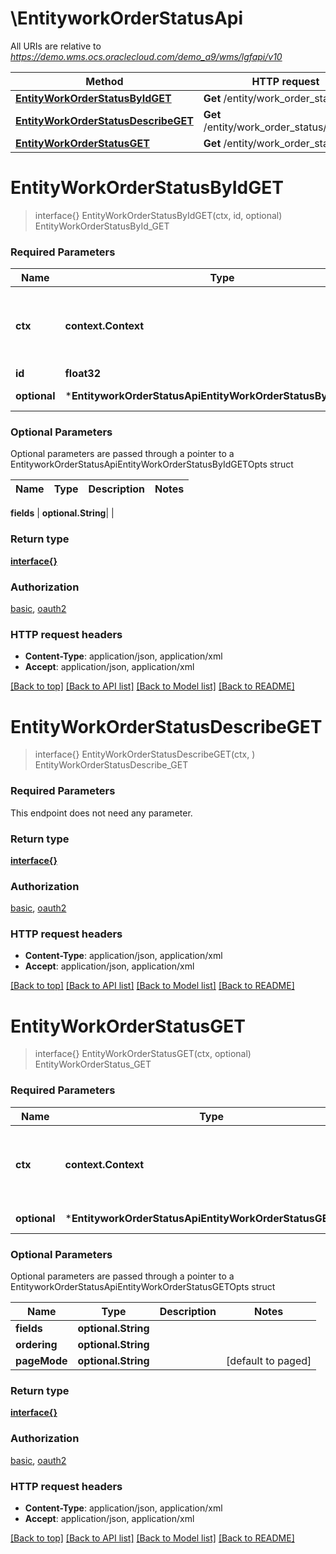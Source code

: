 # \EntityworkOrderStatusApi

All URIs are relative to *https://demo.wms.ocs.oraclecloud.com/demo_a9/wms/lgfapi/v10*

Method | HTTP request | Description
------------- | ------------- | -------------
[**EntityWorkOrderStatusByIdGET**](EntityworkOrderStatusApi.md#EntityWorkOrderStatusByIdGET) | **Get** /entity/work_order_status/{id} | EntityWorkOrderStatusById_GET
[**EntityWorkOrderStatusDescribeGET**](EntityworkOrderStatusApi.md#EntityWorkOrderStatusDescribeGET) | **Get** /entity/work_order_status/describe | EntityWorkOrderStatusDescribe_GET
[**EntityWorkOrderStatusGET**](EntityworkOrderStatusApi.md#EntityWorkOrderStatusGET) | **Get** /entity/work_order_status | EntityWorkOrderStatus_GET


# **EntityWorkOrderStatusByIdGET**
> interface{} EntityWorkOrderStatusByIdGET(ctx, id, optional)
EntityWorkOrderStatusById_GET



### Required Parameters

Name | Type | Description  | Notes
------------- | ------------- | ------------- | -------------
 **ctx** | **context.Context** | context for authentication, logging, cancellation, deadlines, tracing, etc.
  **id** | **float32**|  | 
 **optional** | ***EntityworkOrderStatusApiEntityWorkOrderStatusByIdGETOpts** | optional parameters | nil if no parameters

### Optional Parameters
Optional parameters are passed through a pointer to a EntityworkOrderStatusApiEntityWorkOrderStatusByIdGETOpts struct

Name | Type | Description  | Notes
------------- | ------------- | ------------- | -------------

 **fields** | **optional.String**|  | 

### Return type

[**interface{}**](interface{}.md)

### Authorization

[basic](../README.md#basic), [oauth2](../README.md#oauth2)

### HTTP request headers

 - **Content-Type**: application/json, application/xml
 - **Accept**: application/json, application/xml

[[Back to top]](#) [[Back to API list]](../README.md#documentation-for-api-endpoints) [[Back to Model list]](../README.md#documentation-for-models) [[Back to README]](../README.md)

# **EntityWorkOrderStatusDescribeGET**
> interface{} EntityWorkOrderStatusDescribeGET(ctx, )
EntityWorkOrderStatusDescribe_GET



### Required Parameters
This endpoint does not need any parameter.

### Return type

[**interface{}**](interface{}.md)

### Authorization

[basic](../README.md#basic), [oauth2](../README.md#oauth2)

### HTTP request headers

 - **Content-Type**: application/json, application/xml
 - **Accept**: application/json, application/xml

[[Back to top]](#) [[Back to API list]](../README.md#documentation-for-api-endpoints) [[Back to Model list]](../README.md#documentation-for-models) [[Back to README]](../README.md)

# **EntityWorkOrderStatusGET**
> interface{} EntityWorkOrderStatusGET(ctx, optional)
EntityWorkOrderStatus_GET



### Required Parameters

Name | Type | Description  | Notes
------------- | ------------- | ------------- | -------------
 **ctx** | **context.Context** | context for authentication, logging, cancellation, deadlines, tracing, etc.
 **optional** | ***EntityworkOrderStatusApiEntityWorkOrderStatusGETOpts** | optional parameters | nil if no parameters

### Optional Parameters
Optional parameters are passed through a pointer to a EntityworkOrderStatusApiEntityWorkOrderStatusGETOpts struct

Name | Type | Description  | Notes
------------- | ------------- | ------------- | -------------
 **fields** | **optional.String**|  | 
 **ordering** | **optional.String**|  | 
 **pageMode** | **optional.String**|  | [default to paged]

### Return type

[**interface{}**](interface{}.md)

### Authorization

[basic](../README.md#basic), [oauth2](../README.md#oauth2)

### HTTP request headers

 - **Content-Type**: application/json, application/xml
 - **Accept**: application/json, application/xml

[[Back to top]](#) [[Back to API list]](../README.md#documentation-for-api-endpoints) [[Back to Model list]](../README.md#documentation-for-models) [[Back to README]](../README.md)

